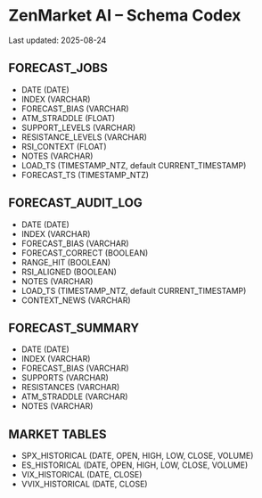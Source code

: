 # ZenMarket AI – Schema Codex

Last updated: 2025-08-24

## FORECAST_JOBS
- DATE (DATE)
- INDEX (VARCHAR)
- FORECAST_BIAS (VARCHAR)
- ATM_STRADDLE (FLOAT)
- SUPPORT_LEVELS (VARCHAR)
- RESISTANCE_LEVELS (VARCHAR)
- RSI_CONTEXT (FLOAT)
- NOTES (VARCHAR)
- LOAD_TS (TIMESTAMP_NTZ, default CURRENT_TIMESTAMP)
- FORECAST_TS (TIMESTAMP_NTZ)

## FORECAST_AUDIT_LOG
- DATE (DATE)
- INDEX (VARCHAR)
- FORECAST_BIAS (VARCHAR)
- FORECAST_CORRECT (BOOLEAN)
- RANGE_HIT (BOOLEAN)
- RSI_ALIGNED (BOOLEAN)
- NOTES (VARCHAR)
- LOAD_TS (TIMESTAMP_NTZ, default CURRENT_TIMESTAMP)
- CONTEXT_NEWS (VARCHAR)

## FORECAST_SUMMARY
- DATE (DATE)
- INDEX (VARCHAR)
- FORECAST_BIAS (VARCHAR)
- SUPPORTS (VARCHAR)
- RESISTANCES (VARCHAR)
- ATM_STRADDLE (VARCHAR)
- NOTES (VARCHAR)

## MARKET TABLES
- SPX_HISTORICAL (DATE, OPEN, HIGH, LOW, CLOSE, VOLUME)
- ES_HISTORICAL (DATE, OPEN, HIGH, LOW, CLOSE, VOLUME)
- VIX_HISTORICAL (DATE, CLOSE)
- VVIX_HISTORICAL (DATE, CLOSE)
